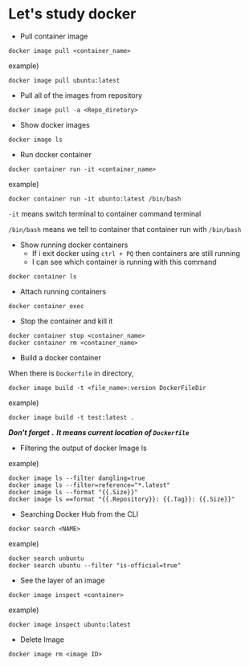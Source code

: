 # Let's study docker

- Pull container image

```
docker image pull <container_name>
```

example)

```
docker image pull ubuntu:latest
```

- Pull all of the images from repository

```
docker image pull -a <Repo_diretory>
```

- Show docker images

```
docker image ls
```

- Run docker container

```
docker container run -it <container_name>
```

example)

```
docker container run -it ubunto:latest /bin/bash
```

`-it` means switch terminal to container command terminal

`/bin/bash` means we tell to container that container run with `/bin/bash`

- Show running docker containers
  - If i exit docker using `ctrl + PQ` then containers are still running
  - I can see which container is running with this command

```
docker container ls
```

- Attach running containers

```
docker container exec
```

- Stop the container and kill it 

```
docker container stop <container_name>
docker container rm <container_name>
```

- Build a docker container

When there is `Dockerfile`  in directory,

```
docker image build -t <file_name>:version DockerFileDir
```

example) 

```
docker image build -t test:latest .
```

***Don't forget `.` It means current location of `Dockerfile`***

- Filtering the output of docker Image ls

example)

```
docker image ls --filter dangling=true
docker image ls --filter=reference="*.latest"
docker image ls --format "{{.Size}}"
docker image ls ==format "{{.Repository}}: {{.Tag}}: {{.Size}}"
```

- Searching Docker Hub from the CLI

```
docker search <NAME>
```

example)

```
docker search unbuntu
docker search ubuntu --filter "is-official=true"
```

- See the layer of an image

```
docker image inspect <container>
```

example)

```
docker image inspect ubuntu:latest
```

- Delete Image

```
docker image rm <image ID>
```

